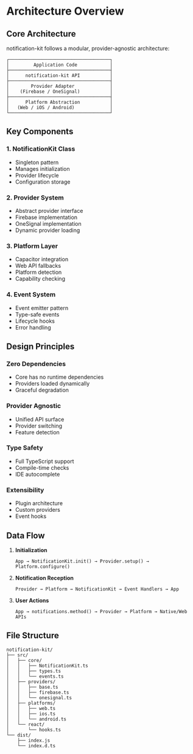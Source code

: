 # Architecture Overview

## Core Architecture

notification-kit follows a modular, provider-agnostic architecture:

```
┌─────────────────────────────────────┐
│         Application Code            │
├─────────────────────────────────────┤
│      notification-kit API           │
├─────────────────────────────────────┤
│        Provider Adapter             │
│    (Firebase / OneSignal)           │
├─────────────────────────────────────┤
│      Platform Abstraction           │
│   (Web / iOS / Android)             │
└─────────────────────────────────────┘
```

## Key Components

### 1. NotificationKit Class
- Singleton pattern
- Manages initialization
- Provider lifecycle
- Configuration storage

### 2. Provider System
- Abstract provider interface
- Firebase implementation
- OneSignal implementation
- Dynamic provider loading

### 3. Platform Layer
- Capacitor integration
- Web API fallbacks
- Platform detection
- Capability checking

### 4. Event System
- Event emitter pattern
- Type-safe events
- Lifecycle hooks
- Error handling

## Design Principles

### Zero Dependencies
- Core has no runtime dependencies
- Providers loaded dynamically
- Graceful degradation

### Provider Agnostic
- Unified API surface
- Provider switching
- Feature detection

### Type Safety
- Full TypeScript support
- Compile-time checks
- IDE autocomplete

### Extensibility
- Plugin architecture
- Custom providers
- Event hooks

## Data Flow

1. **Initialization**
   ```
   App → NotificationKit.init() → Provider.setup() → Platform.configure()
   ```

2. **Notification Reception**
   ```
   Provider → Platform → NotificationKit → Event Handlers → App
   ```

3. **User Actions**
   ```
   App → notifications.method() → Provider → Platform → Native/Web APIs
   ```

## File Structure

```
notification-kit/
├── src/
│   ├── core/
│   │   ├── NotificationKit.ts
│   │   ├── types.ts
│   │   └── events.ts
│   ├── providers/
│   │   ├── base.ts
│   │   ├── firebase.ts
│   │   └── onesignal.ts
│   ├── platforms/
│   │   ├── web.ts
│   │   ├── ios.ts
│   │   └── android.ts
│   └── react/
│       └── hooks.ts
└── dist/
    ├── index.js
    └── index.d.ts
```